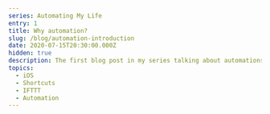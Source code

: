```yaml
---
series: Automating My Life
entry: 1
title: Why automation?
slug: /blog/automation-introduction
date: 2020-07-15T20:30:00.000Z
hidden: true
description: The first blog post in my series talking about automations I've added to my everyday life
topics:
  - iOS
  - Shortcuts
  - IFTTT
  - Automation
---
```

